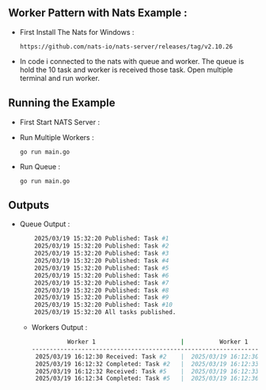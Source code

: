 ## Worker Pattern with Nats Example :

- First Install The Nats for Windows :

  `https://github.com/nats-io/nats-server/releases/tag/v2.10.26`

- In code i connected to the nats with queue and worker. The queue is hold the 10 task and worker is received those task. Open multiple terminal and run worker.

 ## Running the Example 

 - First Start NATS Server :

 - Run Multiple Workers :
   
   ` go run main.go `

 - Run Queue :
   
   ` go run main.go `

 ## Outputs 

 - Queue Output :
   ```bash
       2025/03/19 15:32:20 Published: Task #1
       2025/03/19 15:32:20 Published: Task #2
       2025/03/19 15:32:20 Published: Task #3
       2025/03/19 15:32:20 Published: Task #4
       2025/03/19 15:32:20 Published: Task #5
       2025/03/19 15:32:20 Published: Task #6
       2025/03/19 15:32:20 Published: Task #7
       2025/03/19 15:32:20 Published: Task #8
       2025/03/19 15:32:20 Published: Task #9
       2025/03/19 15:32:20 Published: Task #10
       2025/03/19 15:32:20 All tasks published.
   ```

   - Workers Output :
     ```bash
               Worker 1                        |          Worker 1                          |           Worker 1
     -----------------------------------------------------------------------------------------------------------------
      2025/03/19 16:12:30 Received: Task #2    |  2025/03/19 16:12:30 Received: Task #1     |  2025/03/19 16:12:30 Received: Task #3
      2025/03/19 16:12:32 Completed: Task #2   |  2025/03/19 16:12:33 Completed: Task #1    |  2025/03/19 16:12:31 Completed: Task #3
      2025/03/19 16:12:32 Received: Task #5    |  2025/03/19 16:12:33 Received: Task #6     |  2025/03/19 16:12:31 Received: Task #4
      2025/03/19 16:12:34 Completed: Task #5   |  2025/03/19 16:12:36 Completed: Task #6    |  2025/03/19 16:12:34 Completed: Task #4
                                                                                            |  2025/03/19 16:12:34 Received: Task #7
                                                                                            |  2025/03/19 16:12:36 Completed: Task #7
                                                                                            |  2025/03/19 16:12:36 Received: Task #8
                                                                                            |  2025/03/19 16:12:39 Completed: Task #8
                                                                                            |  2025/03/19 16:12:39 Received: Task #9
                                                                                            |  2025/03/19 16:12:40 Completed: Task #9
                                                                                            |  2025/03/19 16:12:40 Received: Task #10
                                                                                            |  2025/03/19 16:12:42 Completed: Task #10
     
     ```

